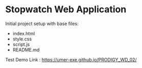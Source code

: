 # Stopwatch Web Application

Initial project setup with base files:
- index.html
- style.css
- script.js
- README.md


Test Demo Link : https://umer-exe.github.io/PRODIGY_WD_02/
